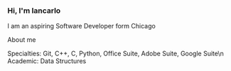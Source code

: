 ### Hi, I'm Iancarlo


I am an aspiring Software Developer form Chicago 

About me 

  Specialties: Git, C++, C, Python, Office Suite, Adobe Suite, Google Suite\n
  Academic: Data Structures
